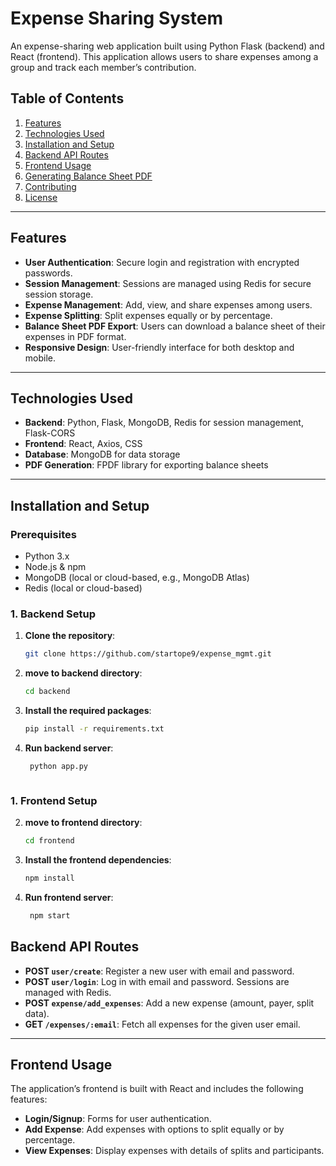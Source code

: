 # Expense Sharing System

An expense-sharing web application built using Python Flask (backend) and React (frontend). This application allows users to share expenses among a group and track each member’s contribution.

## Table of Contents

1. [Features](#features)
2. [Technologies Used](#technologies-used)
3. [Installation and Setup](#installation-and-setup)
4. [Backend API Routes](#backend-api-routes)
5. [Frontend Usage](#frontend-usage)
6. [Generating Balance Sheet PDF](#generating-balance-sheet-pdf)
7. [Contributing](#contributing)
8. [License](#license)

---

## Features

- **User Authentication**: Secure login and registration with encrypted passwords.
- **Session Management**: Sessions are managed using Redis for secure session storage.
- **Expense Management**: Add, view, and share expenses among users.
- **Expense Splitting**: Split expenses equally or by percentage.
- **Balance Sheet PDF Export**: Users can download a balance sheet of their expenses in PDF format.
- **Responsive Design**: User-friendly interface for both desktop and mobile.

---

## Technologies Used

- **Backend**: Python, Flask, MongoDB, Redis for session management, Flask-CORS
- **Frontend**: React, Axios, CSS
- **Database**: MongoDB for data storage
- **PDF Generation**: FPDF library for exporting balance sheets

---

## Installation and Setup

### Prerequisites

- Python 3.x
- Node.js & npm
- MongoDB (local or cloud-based, e.g., MongoDB Atlas)
- Redis (local or cloud-based)

### 1. Backend Setup

1. **Clone the repository**:

   ```bash
   git clone https://github.com/startope9/expense_mgmt.git

2. **move to backend directory**:

   ```bash
   cd backend

3. **Install the required packages**:

   ```bash
   pip install -r requirements.txt

4. **Run backend server**:

   ```bash
    python app.py



### 1. Frontend Setup

2. **move to frontend directory**:

   ```bash
   cd frontend

3. **Install the frontend dependencies**:

   ```bash
   npm install

4. **Run frontend server**:

   ```bash
    npm start


## Backend API Routes

* **POST `user/create`**: Register a new user with email and password.
* **POST `user/login`**: Log in with email and password. Sessions are managed with Redis.
* **POST `expense/add_expenses`**: Add a new expense (amount, payer, split data).
* **GET `/expenses/:email`**: Fetch all expenses for the given user email.

---

## Frontend Usage

The application’s frontend is built with React and includes the following features:

* **Login/Signup**: Forms for user authentication.
* **Add Expense**: Add expenses with options to split equally or by percentage.
* **View Expenses**: Display expenses with details of splits and participants.

